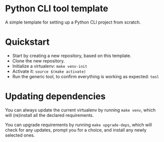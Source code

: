 # Python CLI tool template

A simple template for setting up a Python CLI project from scratch.

# Quickstart

- Start by creating a new repository, based on this template.
- Clone the new repository.
- Initialize a virtualenv: `make venv-init`
- Activate it: `source $(make activate)`
- Run the generic tool, to confirm everything is working as expected: `tool`

# Updating dependencies

You can always update the current virtualenv by running `make venv`,
which will (re)install all the declared requirements.

You can upgrade requirements by running `make upgrade-deps`, which will check for any updates,
prompt you for a choice, and install any newly selected ones.

